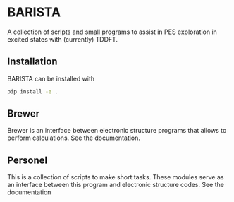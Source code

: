 # BARISTA 

A collection of scripts and small programs to assist in PES exploration in excited states with (currently) TDDFT.

## Installation
BARISTA can be installed with 

```bash
pip install -e . 
```

## Brewer
Brewer is an interface between electronic structure programs that allows to perform calculations. See the documentation. 

## Personel
This is a collection of scripts to make short tasks. These modules serve as an interface between this program and electronic structure codes. See the documentation
